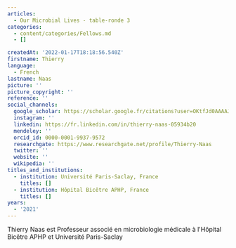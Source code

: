 ```yaml
---
articles:
  - Our Microbial Lives - table-ronde 3
categories:
  - content/categories/Fellows.md
  - []

createdAt: '2022-01-17T18:18:56.540Z'
firstname: Thierry
language:
  - French
lastname: Naas
picture: ''
picture_copyright: ''
reference: ''
social_channels:
  google_scholar: https://scholar.google.fr/citations?user=OKtfJd0AAAAJ&hl=fr
  instagram: ''
  linkedin: https://fr.linkedin.com/in/thierry-naas-05934b20
  mendeley: ''
  orcid_id: 0000-0001-9937-9572
  researchgate: https://www.researchgate.net/profile/Thierry-Naas
  twitter: ''
  website: ''
  wikipedia: ''
titles_and_institutions:
  - institution: Université Paris-Saclay, France
    titles: []
  - institution: Hôpital Bicêtre APHP, France
    titles: []
years:
  - '2021'
---
```


Thierry Naas est Professeur associé en microbiologie médicale à l'Hôpital Bicêtre APHP et Université Paris-Saclay
